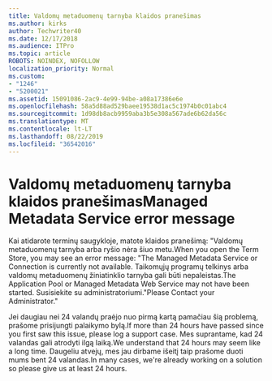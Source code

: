 ```yaml
---
title: Valdomų metaduomenų tarnyba klaidos pranešimas
ms.author: kirks
author: Techwriter40
ms.date: 12/17/2018
ms.audience: ITPro
ms.topic: article
ROBOTS: NOINDEX, NOFOLLOW
localization_priority: Normal
ms.custom:
- "1246"
- "5200021"
ms.assetid: 15091086-2ac9-4e99-94be-a08a17386e6e
ms.openlocfilehash: 58a5d88ad529baee19538d1ac5c1974b0c01abc4
ms.sourcegitcommit: 1d98db8acb9959aba3b5e308a567ade6b62da56c
ms.translationtype: MT
ms.contentlocale: lt-LT
ms.lasthandoff: 08/22/2019
ms.locfileid: "36542016"
---
```

# <a name="managed-metadata-service-error-message"></a><span data-ttu-id="a0bf3-102">Valdomų metaduomenų tarnyba klaidos pranešimas</span><span class="sxs-lookup"><span data-stu-id="a0bf3-102">Managed Metadata Service error message</span></span>

<span data-ttu-id="a0bf3-103">Kai atidarote terminų saugykloje, matote klaidos pranešimą: "Valdomų metaduomenų tarnyba arba ryšio nėra šiuo metu.</span><span class="sxs-lookup"><span data-stu-id="a0bf3-103">When you open the Term Store, you may see an error message: "The Managed Metadata Service or Connection is currently not available.</span></span> <span data-ttu-id="a0bf3-104">Taikomųjų programų telkinys arba valdomų metaduomenų žiniatinklio tarnyba gali būti nepaleistas.</span><span class="sxs-lookup"><span data-stu-id="a0bf3-104">The Application Pool or Managed Metadata Web Service may not have been started.</span></span> <span data-ttu-id="a0bf3-105">Susisiekite su administratoriumi."</span><span class="sxs-lookup"><span data-stu-id="a0bf3-105">Please Contact your Administrator."</span></span>
  
<span data-ttu-id="a0bf3-106">Jei daugiau nei 24 valandų praėjo nuo pirmą kartą pamačiau šią problemą, prašome prisijungti palaikymo bylą.</span><span class="sxs-lookup"><span data-stu-id="a0bf3-106">If more than 24 hours have passed since you first saw this issue, please log a support case.</span></span> <span data-ttu-id="a0bf3-107">Mes suprantame, kad 24 valandas gali atrodyti ilgą laiką.</span><span class="sxs-lookup"><span data-stu-id="a0bf3-107">We understand that 24 hours may seem like a long time.</span></span> <span data-ttu-id="a0bf3-108">Daugeliu atvejų, mes jau dirbame išeitį taip prašome duoti mums bent 24 valandas.</span><span class="sxs-lookup"><span data-stu-id="a0bf3-108">In many cases, we're already working on a solution so please give us at least 24 hours.</span></span>
  
